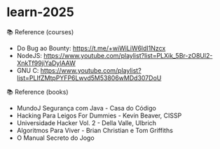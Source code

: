 # learn-2025

📚 Reference (courses)

- Do Bug ao Bounty: https://t.me/+wiWiLiW6ldI1Nzcx
- NodeJS: https://www.youtube.com/playlist?list=PLXik_5Br-zO8Ul2-XnkTf99jiYaDylAAW
- GNU C: https://www.youtube.com/playlist?list=PLIfZMtpPYFP6Lwvd5M53806wMDd307DoU

📚 Reference (books)

- MundoJ Segurança com Java - Casa do Código
- Hacking Para Leigos For Dummies - Kevin Beaver, CISSP
- Universidade Hacker Vol. 2 - Della Valle, Ulbrich
- Algoritmos Para Viver - Brian Christian e Tom Griffiths
- O Manual Secreto do Jogo
